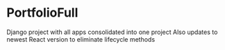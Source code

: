 # PortfolioFull
 Django project with all apps consolidated into one project
 Also updates to newest React version to eliminate lifecycle methods

